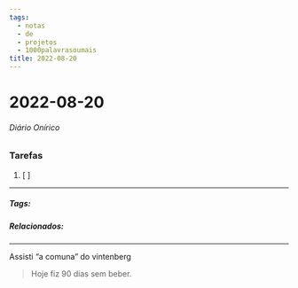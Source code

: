 ```yaml
---
tags:
  - notas
  - de
  - projetos
  - 1000palavrasoumais
title: 2022-08-20  
---
```

# 2022-08-20  
###### Diário Onírico
>


### Tarefas
1. [ ]  

---

##### Tags:

##### Relacionados: 

---


Assisti “a comuna” do vintenberg
 
> Hoje fiz 90 dias sem beber.